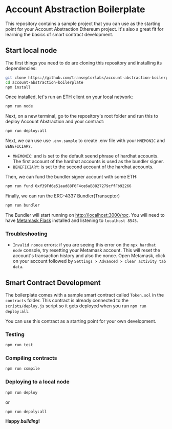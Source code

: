 # Account Abstraction Boilerplate

This repository contains a sample project that you can use as the starting point
for your Account Abstraction Ethereum project. It's also a great fit for learning the basics of
smart contract development.

## Start local node 

The first things you need to do are cloning this repository and installing its
dependencies:

```sh
git clone https://github.com/transeptorlabs/account-abstraction-boilerplate.git
cd account-abstraction-boilerplate
npm install
```

Once installed, let's run an ETH client on your local network:

```sh
npm run node
```

Next, on a new terminal, go to the repository's root folder and run this to
deploy Account Abstraction and your contract:

```sh
npm run deploy:all
```

Next, we can use use `.env.sample` to create .env file with your `MNEMONIC` and `BENEFICIARY`.

- `MNEMONIC`: and is set to the default seend phrase of hardhat accounts. The first account of the hardhat accounts is used as the bundler signer.
- `BENEFICIARY`: is set to the second account of the hardhat accounts.

Then, we can fund the bundler signer account with some ETH:
```sh
npm run fund 0xf39Fd6e51aad88F6F4ce6aB8827279cffFb92266
```

Finally, we can run the ERC-4337 Bundler(Transeptor)

```sh
npm run bundler
```

The Bundler will start running on [http://localhost:3000/rpc](http://localhost:3000/rpc). You will
need to have [Metamask Flask](https://metamask.io/flask/) installed and listening to
`localhost 8545`.

### Troubleshooting

- `Invalid nonce` errors: if you are seeing this error on the `npx hardhat node`
  console, try resetting your Metamask account. This will reset the account's
  transaction history and also the nonce. Open Metamask, click on your account
  followed by `Settings > Advanced > Clear activity tab data`.


## Smart Contract Development

The boilerplate comes with a sample smart contract called `Token.sol` in the
`contracts` folder. This contract is already connected to the `scripts/deploy.js` script
so it gets deployed when you run `npm run deploy:all`.

You can use this contract as a starting point for your own development.

### Testing
```sh
npm run test
```

### Compiling contracts

```sh
npm run compile
```

### Deploying to a local node

```sh
npm run deploy
```

or 

```sh
npm run depoly:all
```

**Happy _building_!**

